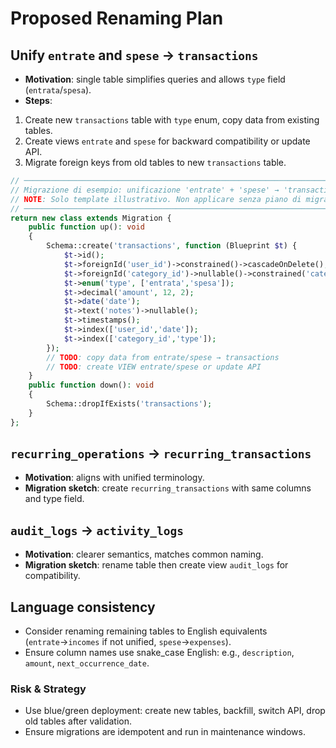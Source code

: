# Proposed Renaming Plan

## Unify `entrate` and `spese` → `transactions`
- **Motivation**: single table simplifies queries and allows `type` field (`entrata`/`spesa`).
- **Steps**:
 1. Create new `transactions` table with `type` enum, copy data from existing tables.
 2. Create views `entrate` and `spese` for backward compatibility or update API.
 3. Migrate foreign keys from old tables to new `transactions` table.

```php
// ─────────────────────────────────────────────────────────────────────────────
// Migrazione di esempio: unificazione 'entrate' + 'spese' → 'transactions' (BOZZA)
// NOTE: Solo template illustrativo. Non applicare senza piano di migrazione dati.
// ─────────────────────────────────────────────────────────────────────────────
return new class extends Migration {
    public function up(): void
    {
        Schema::create('transactions', function (Blueprint $t) {
            $t->id();
            $t->foreignId('user_id')->constrained()->cascadeOnDelete();
            $t->foreignId('category_id')->nullable()->constrained('categories')->nullOnDelete();
            $t->enum('type', ['entrata','spesa']);
            $t->decimal('amount', 12, 2);
            $t->date('date');
            $t->text('notes')->nullable();
            $t->timestamps();
            $t->index(['user_id','date']);
            $t->index(['category_id','type']);
        });
        // TODO: copy data from entrate/spese → transactions
        // TODO: create VIEW entrate/spese or update API
    }
    public function down(): void
    {
        Schema::dropIfExists('transactions');
    }
};
```

## `recurring_operations` → `recurring_transactions`
- **Motivation**: aligns with unified terminology.
- **Migration sketch**: create `recurring_transactions` with same columns and type field.

## `audit_logs` → `activity_logs`
- **Motivation**: clearer semantics, matches common naming.
- **Migration sketch**: rename table then create view `audit_logs` for compatibility.

## Language consistency
- Consider renaming remaining tables to English equivalents (`entrate`→`incomes` if not unified, `spese`→`expenses`).
- Ensure column names use snake_case English: e.g., `description`, `amount`, `next_occurrence_date`.

### Risk & Strategy
- Use blue/green deployment: create new tables, backfill, switch API, drop old tables after validation.
- Ensure migrations are idempotent and run in maintenance windows.
